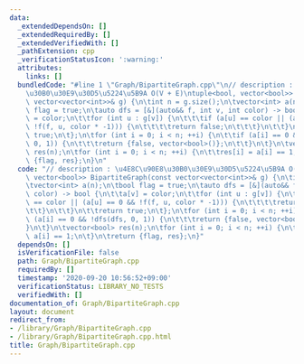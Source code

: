 ```yaml
---
data:
  _extendedDependsOn: []
  _extendedRequiredBy: []
  _extendedVerifiedWith: []
  _pathExtension: cpp
  _verificationStatusIcon: ':warning:'
  attributes:
    links: []
  bundledCode: "#line 1 \"Graph/BipartiteGraph.cpp\"\n// description : \u4E8C\u90E8\
    \u30B0\u30E9\u30D5\u5224\u5B9A O(V + E)\ntuple<bool, vector<bool>> BipartiteGraph(const\
    \ vector<vector<int>>& g) {\n\tint n = g.size();\n\tvector<int> a(n);\n\tbool\
    \ flag = true;\n\tauto dfs = [&](auto&& f, int v, int color) -> bool {\n\t\ta[v]\
    \ = color;\n\t\tfor (int u : g[v]) {\n\t\t\tif (a[u] == color || (a[u] == 0 &&\
    \ !f(f, u, color * -1))) {\n\t\t\t\treturn false;\n\t\t\t}\n\t\t}\n\t\treturn\
    \ true;\n\t};\n\tfor (int i = 0; i < n; ++i) {\n\t\tif (a[i] == 0 && !dfs(dfs,\
    \ 0, 1)) {\n\t\t\treturn {false, vector<bool>()};\n\t\t}\n\t}\n\tvector<bool>\
    \ res(n);\n\tfor (int i = 0; i < n; ++i) {\n\t\tres[i] = a[i] == 1;\n\t}\n\treturn\
    \ {flag, res};\n}\n"
  code: "// description : \u4E8C\u90E8\u30B0\u30E9\u30D5\u5224\u5B9A O(V + E)\ntuple<bool,\
    \ vector<bool>> BipartiteGraph(const vector<vector<int>>& g) {\n\tint n = g.size();\n\
    \tvector<int> a(n);\n\tbool flag = true;\n\tauto dfs = [&](auto&& f, int v, int\
    \ color) -> bool {\n\t\ta[v] = color;\n\t\tfor (int u : g[v]) {\n\t\t\tif (a[u]\
    \ == color || (a[u] == 0 && !f(f, u, color * -1))) {\n\t\t\t\treturn false;\n\t\
    \t\t}\n\t\t}\n\t\treturn true;\n\t};\n\tfor (int i = 0; i < n; ++i) {\n\t\tif\
    \ (a[i] == 0 && !dfs(dfs, 0, 1)) {\n\t\t\treturn {false, vector<bool>()};\n\t\t\
    }\n\t}\n\tvector<bool> res(n);\n\tfor (int i = 0; i < n; ++i) {\n\t\tres[i] =\
    \ a[i] == 1;\n\t}\n\treturn {flag, res};\n}"
  dependsOn: []
  isVerificationFile: false
  path: Graph/BipartiteGraph.cpp
  requiredBy: []
  timestamp: '2020-09-20 10:56:52+09:00'
  verificationStatus: LIBRARY_NO_TESTS
  verifiedWith: []
documentation_of: Graph/BipartiteGraph.cpp
layout: document
redirect_from:
- /library/Graph/BipartiteGraph.cpp
- /library/Graph/BipartiteGraph.cpp.html
title: Graph/BipartiteGraph.cpp
---
```

